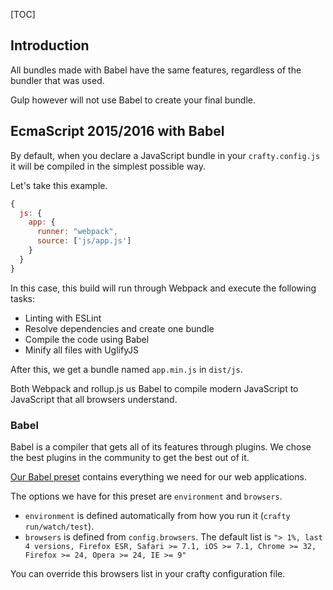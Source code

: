 [TOC]

## Introduction

All bundles made with Babel have the same features, regardless of the bundler that was used.

Gulp however will not use Babel to create your final bundle.

## EcmaScript 2015/2016 with Babel

By default, when you declare a JavaScript bundle in your `crafty.config.js` it will be compiled in the simplest possible way.

Let's take this example.

```javascript
{
  js: {
    app: {
      runner: "webpack",
      source: ['js/app.js']
    }
  }
}
```

In this case, this build will run through Webpack and execute the following tasks:

* Linting with ESLint
* Resolve dependencies and create one bundle
* Compile the code using Babel
* Minify all files with UglifyJS

After this, we get a bundle named `app.min.js` in `dist/js`.

Both Webpack and rollup.js us Babel to compile modern JavaScript to JavaScript that all browsers understand.

### Babel

Babel is a compiler that gets all of its features through plugins.
We chose the best plugins in the community to get the best out of it.

[Our Babel preset](05_Packages/10_babel-preset-swissquote.md) contains everything we need for our web applications.

The options we have for this preset are `environment` and `browsers`.

* `environment` is defined automatically from how you run it (`crafty run/watch/test`).
* `browsers` is defined from `config.browsers`. The default list is `"> 1%, last 4 versions, Firefox ESR, Safari >= 7.1, iOS >= 7.1, Chrome >= 32, Firefox >= 24, Opera >= 24, IE >= 9"`

You can override this browsers list in your crafty configuration file.

